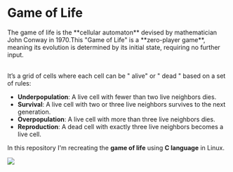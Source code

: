 # Game of Life
<p>The game of life is the **cellular automaton** devised by mathematician John Conway in 1970.This "Game of Life" is a **zero-player game**, meaning its evolution is determined by its initial state, requiring no further input.</p>
  </br>
  It’s a grid of cells where each cell can be " alive" or " dead " based on a set of rules:
  
- **Underpopulation**: A live cell with fewer than two live neighbors dies.
- **Survival**: A live cell with two or three live neighbors survives to the next generation.
- **Overpopulation**: A live cell with more than three live neighbors dies.
- **Reproduction**: A dead cell with exactly three live neighbors becomes a live cell.

In this repository I'm recreating the **game of life** using **C language** in Linux.

<p><a href="https://fr.wikipedia.org/wiki/Jeu_de_la_vie"><img src="//upload.wikimedia.org/wikipedia/commons/e/e5/Gospers_glider_gun.gif"></a></p>
